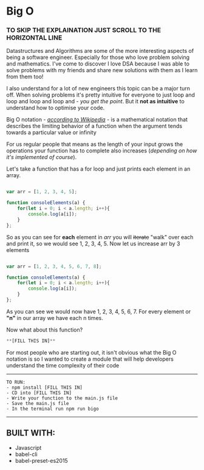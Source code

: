 # Big O

### **TO SKIP THE EXPLAINATION JUST SCROLL TO THE HORIZONTAL LINE**

Datastructures and Algorithms are some of the more interesting aspects of being a software engineer. Especially for those who love problem solving and mathematics. I've come to discover I love DSA because I was able to solve problems with my friends and share new solutions with them as I learn from them too!

I also understand for a lot of new engineers this topic can be a major turn off. When solving problems it's pretty intuitive for everyone to just loop and loop and loop and loop and - _you get the point_. But it **not as intuitive** to understand how to optimise your code.

Big O notation - [_according to Wikipedia_](https://en.wikipedia.org/wiki/Big_O_notation) - is a mathematical notation that describes the limiting behavior of a function when the argument tends towards a particular value or infinity

For us regular people that means as the length of your input grows the operations your function has to complete also increases (_depending on how it's implemented of course_).

Let's take a function that has a for loop and just prints each element in an array.

```javascript

var arr = [1, 2, 3, 4, 5];

function consoleElements(a) {
	for(let i = 0; i < a.length; i++){
		console.log(a[i]);
	}
};
```

So as you can see for **each** element in _arr_ you will ~~iterate~~ "walk" over each and print it, so we would see 1, 2, 3, 4, 5. Now let us increase arr by 3 elements

```javascript

var arr = [1, 2, 3, 4, 5, 6, 7, 8];

function consoleElements(a) {
	for(let i = 0; i < a.length; i++){
		console.log(a[i]);
	}
};
```

As you can see we would now have 1, 2, 3, 4, 5, 6, 7. For every element or **"n"** in our array we have each n times.

Now what about this function?

```javascript
**[FILL THIS IN]**
```

For most people who are starting out, it isn't obvious what the Big O notation is so I wanted to create a module that will help developers understand the time complexity of their code


---


```
TO RUN:
- npm install [FILL THIS IN]
- CD into [FILL THIS IN]
- Write your function to the main.js file
- Save the main.js file
- In the terminal run npm run bigo
```


---


## BUILT WITH:
- Javascript
- babel-cli
- babel-preset-es2015
